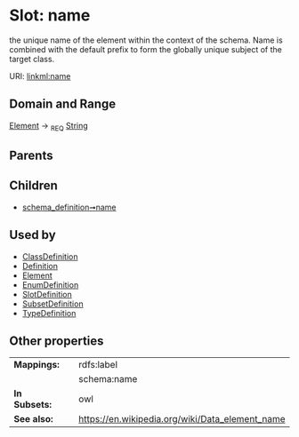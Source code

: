 
# Slot: name


the unique name of the element within the context of the schema.  Name is combined with the default prefix to form the globally unique subject of the target class.

URI: [linkml:name](https://w3id.org/linkml/name)


## Domain and Range

[Element](Element.md) ->  <sub>REQ</sub>
 [String](String.md)

## Parents


## Children

 *  [schema_definition➞name](schema_definition_name.md)

## Used by

 * [ClassDefinition](ClassDefinition.md)
 * [Definition](Definition.md)
 * [Element](Element.md)
 * [EnumDefinition](EnumDefinition.md)
 * [SlotDefinition](SlotDefinition.md)
 * [SubsetDefinition](SubsetDefinition.md)
 * [TypeDefinition](TypeDefinition.md)

## Other properties

|  |  |  |
| --- | --- | --- |
| **Mappings:** | | rdfs:label |
|  | | schema:name |
| **In Subsets:** | | owl |
| **See also:** | | https://en.wikipedia.org/wiki/Data_element_name |

